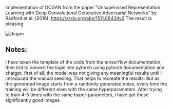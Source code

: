 Implementation of DCGAN from the paper "Unsupervised Representation Learning with Deep Convolutional Generative Adversarial Networks" by Radford et al. (2016). https://arxiv.org/abs/1511.06434v2
The result is pleasing

![dcgan](https://github.com/user-attachments/assets/8836ea1f-ae10-47cb-9d88-897a1ca4dff9)


## Notes:
I have taken the template of the code from the tensorflow documentation, then trid to convert the logic into pytorch using pytorch documentation and chatgpt.
first of all, the model was not giving any meaningful results until I introduced the manual seeding. That helps to recreate the results.
But as the generated image starts from a randomly generated noise, every time the training will be different even with the same hyperparameters.
After trying to train 4-5 times with the same hyper-parameters, i have got these significantly good images
